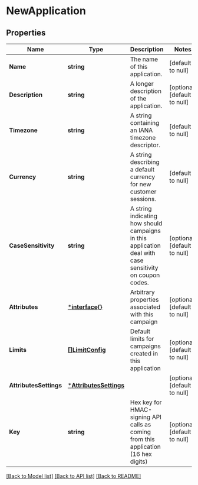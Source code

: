 # NewApplication

## Properties
Name | Type | Description | Notes
------------ | ------------- | ------------- | -------------
**Name** | **string** | The name of this application. | [default to null]
**Description** | **string** | A longer description of the application. | [optional] [default to null]
**Timezone** | **string** | A string containing an IANA timezone descriptor. | [default to null]
**Currency** | **string** | A string describing a default currency for new customer sessions. | [default to null]
**CaseSensitivity** | **string** | A string indicating how should campaigns in this application deal with case sensitivity on coupon codes. | [optional] [default to null]
**Attributes** | [***interface{}**](interface{}.md) | Arbitrary properties associated with this campaign | [optional] [default to null]
**Limits** | [**[]LimitConfig**](LimitConfig.md) | Default limits for campaigns created in this application | [optional] [default to null]
**AttributesSettings** | [***AttributesSettings**](AttributesSettings.md) |  | [optional] [default to null]
**Key** | **string** | Hex key for HMAC-signing API calls as coming from this application (16 hex digits) | [optional] [default to null]

[[Back to Model list]](../README.md#documentation-for-models) [[Back to API list]](../README.md#documentation-for-api-endpoints) [[Back to README]](../README.md)


